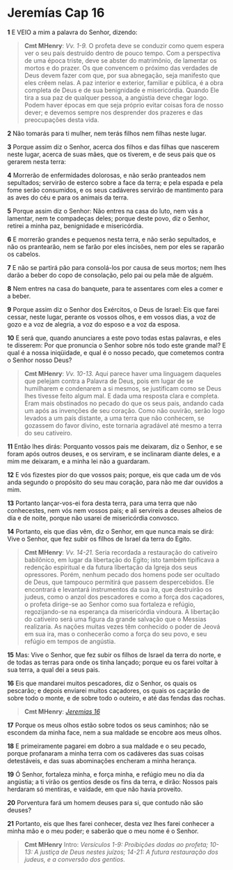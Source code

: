 # Jeremías Cap 16

**1** 	E VEIO a mim a palavra do Senhor, dizendo:

> **Cmt MHenry**: *Vv. 1-9.* O profeta deve se conduzir como quem espera ver o seu país destruído dentro de pouco tempo. Com a perspectiva de uma época triste, deve se abster do matrimônio, de lamentar os mortos e do prazer. Os que convencem o próximo das verdades de Deus devem fazer com que, por sua abnegação, seja manifesto que eles crêem nelas. A paz interior e exterior, familiar e pública, é a obra completa de Deus e de sua benignidade e misericórdia. Quando Ele tira a sua paz de qualquer pessoa, a angústia deve chegar logo. Podem haver épocas em que seja próprio evitar coisas fora de nosso dever; e devemos sempre nos desprender dos prazeres e das preocupações desta vida.

**2** 	Não tomarás para ti mulher, nem terás filhos nem filhas neste lugar.

**3** 	Porque assim diz o Senhor, acerca dos filhos e das filhas que nascerem neste lugar, acerca de suas mães, que os tiverem, e de seus pais que os gerarem nesta terra:

**4** 	Morrerão de enfermidades dolorosas, e não serão pranteados nem sepultados; servirão de esterco sobre a face da terra; e pela espada e pela fome serão consumidos, e os seus cadáveres servirão de mantimento para as aves do céu e para os animais da terra.

**5** 	Porque assim diz o Senhor: Não entres na casa do luto, nem vás a lamentar, nem te compadeças deles; porque deste povo, diz o Senhor, retirei a minha paz, benignidade e misericórdia.

**6** 	E morrerão grandes e pequenos nesta terra, e não serão sepultados, e não os prantearão, nem se farão por eles incisões, nem por eles se raparão os cabelos.

**7** 	E não se partirá pão para consolá-los por causa de seus mortos; nem lhes darão a beber do copo de consolação, pelo pai ou pela mãe de alguém.

**8** 	Nem entres na casa do banquete, para te assentares com eles a comer e a beber.

**9** 	Porque assim diz o Senhor dos Exércitos, o Deus de Israel: Eis que farei cessar, neste lugar, perante os vossos olhos, e em vossos dias, a voz de gozo e a voz de alegria, a voz do esposo e a voz da esposa.

**10** 	E será que, quando anunciares a este povo todas estas palavras, e eles te disserem: Por que pronuncia o Senhor sobre nós todo este grande mal? E qual é a nossa iniqüidade, e qual é o nosso pecado, que cometemos contra o Senhor nosso Deus?

> **Cmt MHenry**: *Vv. 10-13.* Aqui parece haver uma linguagem daqueles que pelejam contra a Palavra de Deus, pois em lugar de se humilharem e condenarem a si mesmos, se justificam como se Deus lhes tivesse feito algum mal. E dada uma resposta clara e completa. Eram mais obstinados no pecado do que os seus pais, andando cada um após as invenções de seu coração. Como não ouvirão, serão logo levados a um país distante, a uma terra que não conhecem, se gozassem do favor divino, este tornaria agradável até mesmo a terra do seu cativeiro.

**11** 	Então lhes dirás: Porquanto vossos pais me deixaram, diz o Senhor, e se foram após outros deuses, e os serviram, e se inclinaram diante deles, e a mim me deixaram, e a minha lei não a guardaram.

**12** 	E vós fizestes pior do que vossos pais; porque, eis que cada um de vós anda segundo o propósito do seu mau coração, para não me dar ouvidos a mim.

**13** 	Portanto lançar-vos-ei fora desta terra, para uma terra que não conhecestes, nem vós nem vossos pais; e ali servireis a deuses alheios de dia e de noite, porque não usarei de misericórdia convosco.

**14** 	Portanto, eis que dias vêm, diz o Senhor, em que nunca mais se dirá: Vive o Senhor, que fez subir os filhos de Israel da terra do Egito.

> **Cmt MHenry**: *Vv. 14-21.* Seria recordada a restauração do cativeiro babilônico, em lugar da libertação do Egito; isto também tipificava a redenção espiritual e da futura libertação da Igreja dos seus opressores. Porém, nenhum pecado dos homens pode ser ocultado de Deus, que tampouco permitirá que passem despercebidos. Ele encontrará e levantará instrumentos da sua ira, que destruirão os judeus, como o anzol dos pescadores e como a força dos caçadores, o profeta dirige-se ao Senhor como sua fortaleza e refúgio, regozijando-se na esperança da misericórdia vindoura. A libertação do cativeiro será uma figura da grande salvação que o Messias realizaria. As nações muitas vezes têm conhecido o poder de Jeová em sua ira, mas o conhecerão como a força do seu povo, e seu refúgio em tempos de angústia.

**15** 	Mas: Vive o Senhor, que fez subir os filhos de Israel da terra do norte, e de todas as terras para onde os tinha lançado; porque eu os farei voltar à sua terra, a qual dei a seus pais.

**16** 	Eis que mandarei muitos pescadores, diz o Senhor, os quais os pescarão; e depois enviarei muitos caçadores, os quais os caçarão de sobre todo o monte, e de sobre todo o outeiro, e até das fendas das rochas.

> **Cmt MHenry**: *[Jeremias 16](../24A-Jr/16.md#0)*

**17** 	Porque os meus olhos estão sobre todos os seus caminhos; não se escondem da minha face, nem a sua maldade se encobre aos meus olhos.

**18** 	E primeiramente pagarei em dobro a sua maldade e o seu pecado, porque profanaram a minha terra com os cadáveres das suas coisas detestáveis, e das suas abominações encheram a minha herança.

**19** 	Ó Senhor, fortaleza minha, e força minha, e refúgio meu no dia da angústia; a ti virão os gentios desde os fins da terra, e dirão: Nossos pais herdaram só mentiras, e vaidade, em que não havia proveito.

**20** 	Porventura fará um homem deuses para si, que contudo não são deuses?

**21** 	Portanto, eis que lhes farei conhecer, desta vez lhes farei conhecer a minha mão e o meu poder; e saberão que o meu nome é o Senhor.


> **Cmt MHenry** Intro: *Versículos 1-9: Proibições dadas ao profeta; 10-13: A justiça de Deus nestes juízos; 14-21: A futura restauração dos judeus, e a conversão dos gentios.*